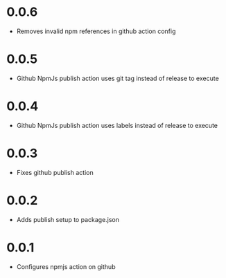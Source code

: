 # 0.0.6

- Removes invalid npm references in github action config

# 0.0.5

- Github NpmJs publish action uses git tag instead of release to execute

# 0.0.4

- Github NpmJs publish action uses labels instead of release to execute

# 0.0.3

- Fixes github publish action

# 0.0.2

- Adds publish setup to package.json

# 0.0.1

- Configures npmjs action on github
